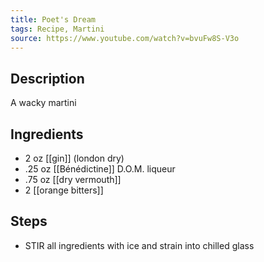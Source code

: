 ```yaml
---
title: Poet's Dream
tags: Recipe, Martini
source: https://www.youtube.com/watch?v=bvuFw8S-V3o
---
```

## Description
A wacky martini
## Ingredients
- 2 oz [[gin]] (london dry)
- .25 oz [[Bénédictine]] D.O.M. liqueur
- .75 oz [[dry vermouth]] 
- 2 [[orange bitters]]
## Steps
- STIR all ingredients with ice and strain into chilled glass